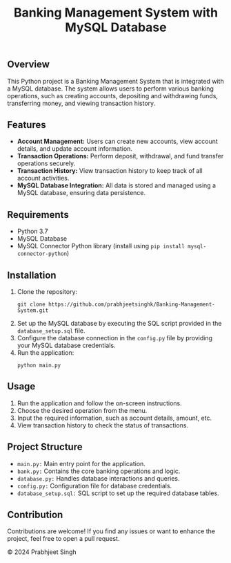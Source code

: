 <body>

<header>
<h1>Banking Management System with MySQL Database</h1>
</header>

<section>
<h2>Overview</h2>
<p>This Python project is a Banking Management System that is integrated with a MySQL database. The system allows users to perform various banking operations, such as creating accounts, depositing and withdrawing funds, transferring money, and viewing transaction history.</p>
</section>

<section>
<h2>Features</h2>
<ul>
<li><strong>Account Management:</strong> Users can create new accounts, view account details, and update account information.</li>
<li><strong>Transaction Operations:</strong> Perform deposit, withdrawal, and fund transfer operations securely.</li>
<li><strong>Transaction History:</strong> View transaction history to keep track of all account activities.</li>
<li><strong>MySQL Database Integration:</strong> All data is stored and managed using a MySQL database, ensuring data persistence.</li>
</ul>
</section>

<section>
<h2>Requirements</h2>
<ul>
<li>Python 3.7</li>
<li>MySQL Database</li>
<li>MySQL Connector Python library (install using <code>pip install mysql-connector-python</code>)</li>
</ul>
</section>

<section>
<h2>Installation</h2>
<ol>
<li>Clone the repository:</li>
<pre><code>git clone https://github.com/prabhjeetsinghk/Banking-Management-System.git</code></pre>
<li>Set up the MySQL database by executing the SQL script provided in the <code>database_setup.sql</code> file.</li>
<li>Configure the database connection in the <code>config.py</code> file by providing your MySQL database credentials.</li>
<li>Run the application:</li>
<pre><code>python main.py</code></pre>
</ol>
</section>

<section>
<h2>Usage</h2>
<ol>
<li>Run the application and follow the on-screen instructions.</li>
<li>Choose the desired operation from the menu.</li>
<li>Input the required information, such as account details, amount, etc.</li>
<li>View transaction history to check the status of transactions.</li>
</ol>
</section>

<section>
<h2>Project Structure</h2>
<ul>
<li><code>main.py:</code> Main entry point for the application.</li>
<li><code>bank.py:</code> Contains the core banking operations and logic.</li>
<li><code>database.py:</code> Handles database interactions and queries.</li>
<li><code>config.py:</code> Configuration file for database credentials.</li>
<li><code>database_setup.sql:</code> SQL script to set up the required database tables.</li>
</ul>
</section>

<section>
<h2>Contribution</h2>
<p>Contributions are welcome! If you find any issues or want to enhance the project, feel free to open a pull request.</p>
</section>

<footer>
<p>&copy; 2024 Prabhjeet Singh</p>
</footer>

</body>
